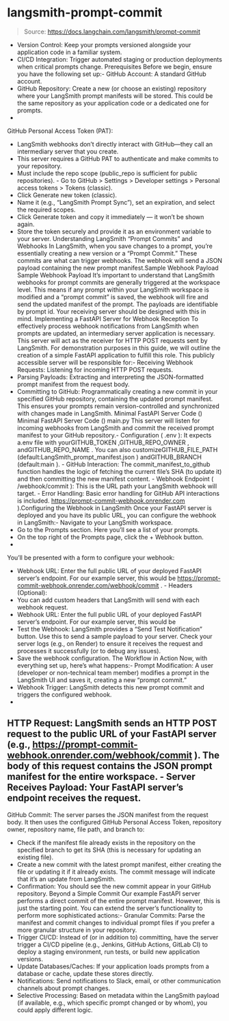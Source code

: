 # langsmith-prompt-commit

> Source: https://docs.langchain.com/langsmith/prompt-commit

- Version Control: Keep your prompts versioned alongside your application code in a familiar system.
- CI/CD Integration: Trigger automated staging or production deployments when critical prompts change.
Prerequisites
Before we begin, ensure you have the following set up:- GitHub Account: A standard GitHub account.
- GitHub Repository: Create a new (or choose an existing) repository where your LangSmith prompt manifests will be stored. This could be the same repository as your application code or a dedicated one for prompts.
-
GitHub Personal Access Token (PAT):
- LangSmith webhooks don’t directly interact with GitHub—they call an intermediary server that you create.
- This server requires a GitHub PAT to authenticate and make commits to your repository.
- Must include the
repo
scope (public_repo
is sufficient for public repositories). - Go to GitHub > Settings > Developer settings > Personal access tokens > Tokens (classic).
- Click Generate new token (classic).
- Name it (e.g., “LangSmith Prompt Sync”), set an expiration, and select the required scopes.
- Click Generate token and copy it immediately — it won’t be shown again.
- Store the token securely and provide it as an environment variable to your server.
Understanding LangSmith “Prompt Commits” and Webhooks
In LangSmith, when you save changes to a prompt, you’re essentially creating a new version or a “Prompt Commit.” These commits are what can trigger webhooks. The webhook will send a JSON payload containing the new prompt manifest.Sample Webhook Payload
Sample Webhook Payload
It’s important to understand that LangSmith webhooks for prompt commits are generally triggered at the workspace level. This means if any prompt within your LangSmith workspace is modified and a “prompt commit” is saved, the webhook will fire and send the updated manifest of the prompt. The payloads are identifiable by prompt id. Your receiving server should be designed with this in mind.
Implementing a FastAPI Server for Webhook Reception
To effectively process webhook notifications from LangSmith when prompts are updated, an intermediary server application is necessary. This server will act as the receiver for HTTP POST requests sent by LangSmith. For demonstration purposes in this guide, we will outline the creation of a simple FastAPI application to fulfill this role. This publicly accessible server will be responsible for:- Receiving Webhook Requests: Listening for incoming HTTP POST requests.
- Parsing Payloads: Extracting and interpreting the JSON-formatted prompt manifest from the request body.
- Committing to GitHub: Programmatically creating a new commit in your specified GitHub repository, containing the updated prompt manifest. This ensures your prompts remain version-controlled and synchronized with changes made in LangSmith.
Minimal FastAPI Server Code ()
Minimal FastAPI Server Code ()
main.py
This server will listen for incoming webhooks from LangSmith and commit the received prompt manifest to your GitHub repository.- Configuration (
.env
): It expects a.env
file with yourGITHUB_TOKEN
,GITHUB_REPO_OWNER
, andGITHUB_REPO_NAME
. You can also customizeGITHUB_FILE_PATH
(default:LangSmith_prompt_manifest.json
) andGITHUB_BRANCH
(default:main
). - GitHub Interaction: The
commit_manifest_to_github
function handles the logic of fetching the current file’s SHA (to update it) and then committing the new manifest content. - Webhook Endpoint (
/webhook/commit
): This is the URL path your LangSmith webhook will target. - Error Handling: Basic error handling for GitHub API interactions is included.
https://prompt-commit-webhook.onrender.com
).Configuring the Webhook in LangSmith
Once your FastAPI server is deployed and you have its public URL, you can configure the webhook in LangSmith:- Navigate to your LangSmith workspace.
- Go to the Prompts section. Here you’ll see a list of your prompts.
- On the top right of the Prompts page, click the + Webhook button.
-
You’ll be presented with a form to configure your webhook:
- Webhook URL: Enter the full public URL of your deployed FastAPI server’s endpoint. For our example server, this would be
https://prompt-commit-webhook.onrender.com/webhook/commit
. - Headers (Optional):
- You can add custom headers that LangSmith will send with each webhook request.
- Webhook URL: Enter the full public URL of your deployed FastAPI server’s endpoint. For our example server, this would be
- Test the Webhook: LangSmith provides a “Send Test Notification” button. Use this to send a sample payload to your server. Check your server logs (e.g., on Render) to ensure it receives the request and processes it successfully (or to debug any issues).
- Save the webhook configuration.
The Workflow in Action
Now, with everything set up, here’s what happens:- Prompt Modification: A user (developer or non-technical team member) modifies a prompt in the LangSmith UI and saves it, creating a new “prompt commit.”
- Webhook Trigger: LangSmith detects this new prompt commit and triggers the configured webhook.
-
HTTP Request: LangSmith sends an HTTP POST request to the public URL of your FastAPI server (e.g.,
https://prompt-commit-webhook.onrender.com/webhook/commit
). The body of this request contains the JSON prompt manifest for the entire workspace. - Server Receives Payload: Your FastAPI server’s endpoint receives the request.
-
GitHub Commit: The server parses the JSON manifest from the request body. It then uses the configured GitHub Personal Access Token, repository owner, repository name, file path, and branch to:
- Check if the manifest file already exists in the repository on the specified branch to get its SHA (this is necessary for updating an existing file).
- Create a new commit with the latest prompt manifest, either creating the file or updating it if it already exists. The commit message will indicate that it’s an update from LangSmith.
- Confirmation: You should see the new commit appear in your GitHub repository.
Beyond a Simple Commit
Our example FastAPI server performs a direct commit of the entire prompt manifest. However, this is just the starting point. You can extend the server’s functionality to perform more sophisticated actions:- Granular Commits: Parse the manifest and commit changes to individual prompt files if you prefer a more granular structure in your repository.
- Trigger CI/CD: Instead of (or in addition to) committing, have the server trigger a CI/CD pipeline (e.g., Jenkins, GitHub Actions, GitLab CI) to deploy a staging environment, run tests, or build new application versions.
- Update Databases/Caches: If your application loads prompts from a database or cache, update these stores directly.
- Notifications: Send notifications to Slack, email, or other communication channels about prompt changes.
- Selective Processing: Based on metadata within the LangSmith payload (if available, e.g., which specific prompt changed or by whom), you could apply different logic.